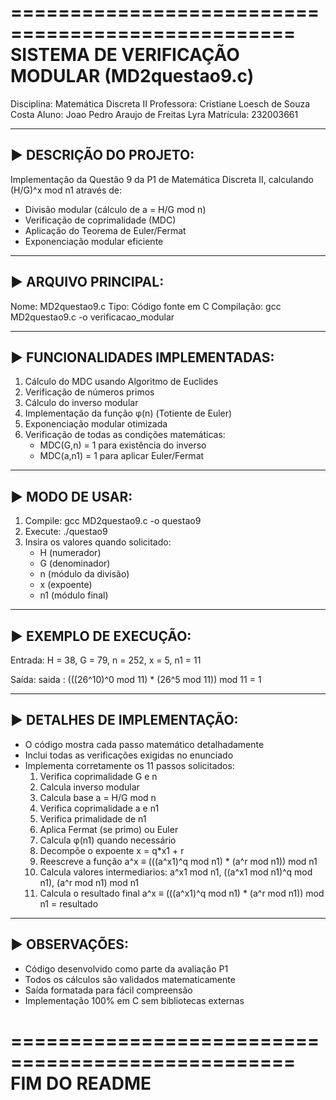 ==================================================
        SISTEMA DE VERIFICAÇÃO MODULAR
          (MD2questao9.c)
==================================================

Disciplina: Matemática Discreta II
Professora: Cristiane Loesch de Souza Costa
Aluno: Joao Pedro Araujo de Freitas Lyra
Matrícula: 232003661

--------------------------------------------------
► DESCRIÇÃO DO PROJETO:
--------------------------------------------------
Implementação da Questão 9 da P1 de Matemática Discreta II,
calculando (H/G)^x mod n1 através de:
- Divisão modular (cálculo de a = H/G mod n)
- Verificação de coprimalidade (MDC)
- Aplicação do Teorema de Euler/Fermat
- Exponenciação modular eficiente

--------------------------------------------------
► ARQUIVO PRINCIPAL:
--------------------------------------------------
Nome: MD2questao9.c
Tipo: Código fonte em C
Compilação: gcc MD2questao9.c -o verificacao_modular

--------------------------------------------------
► FUNCIONALIDADES IMPLEMENTADAS:
--------------------------------------------------
1. Cálculo do MDC usando Algoritmo de Euclides
2. Verificação de números primos
3. Cálculo do inverso modular
4. Implementação da função φ(n) (Totiente de Euler)
5. Exponenciação modular otimizada
6. Verificação de todas as condições matemáticas:
   - MDC(G,n) = 1 para existência do inverso
   - MDC(a,n1) = 1 para aplicar Euler/Fermat

--------------------------------------------------
► MODO DE USAR:
--------------------------------------------------
1. Compile: gcc MD2questao9.c -o questao9
2. Execute: ./questao9
3. Insira os valores quando solicitado:
   - H (numerador)
   - G (denominador)
   - n (módulo da divisão)
   - x (expoente)
   - n1 (módulo final)

--------------------------------------------------
► EXEMPLO DE EXECUÇÃO:
--------------------------------------------------
Entrada:
H = 38, G = 79, n = 252, x = 5, n1 = 11

Saída:
saida : (((26^10)^0 mod 11) * (26^5 mod 11)) mod 11 = 1

--------------------------------------------------
► DETALHES DE IMPLEMENTAÇÃO:
--------------------------------------------------
- O código mostra cada passo matemático detalhadamente
- Inclui todas as verificações exigidas no enunciado
- Implementa corretamente os 11 passos solicitados:
  1. Verifica coprimalidade G e n
  2. Calcula inverso modular
  3. Calcula base a = H/G mod n
  4. Verifica coprimalidade a e n1
  5. Verifica primalidade de n1
  6. Aplica Fermat (se primo) ou Euler
  7. Calcula φ(n1) quando necessário
  8. Decompõe o expoente x = q*x1 + r
  9. Reescreve a função a^x  ≡ (((a^x1)^q mod n1) * (a^r mod n1)) mod n1
  10. Calcula valores intermediarios: a^x1 mod n1, ((a^x1 mod n1)^q mod n1), (a^r mod n1) mod n1
  11. Calcula o resultado final a^x  ≡ (((a^x1)^q mod n1) * (a^r mod n1)) mod n1 = resultado

--------------------------------------------------
► OBSERVAÇÕES:
--------------------------------------------------
- Código desenvolvido como parte da avaliação P1
- Todos os cálculos são validados matematicamente
- Saída formatada para fácil compreensão
- Implementação 100% em C sem bibliotecas externas

==================================================
        FIM DO README
==================================================
